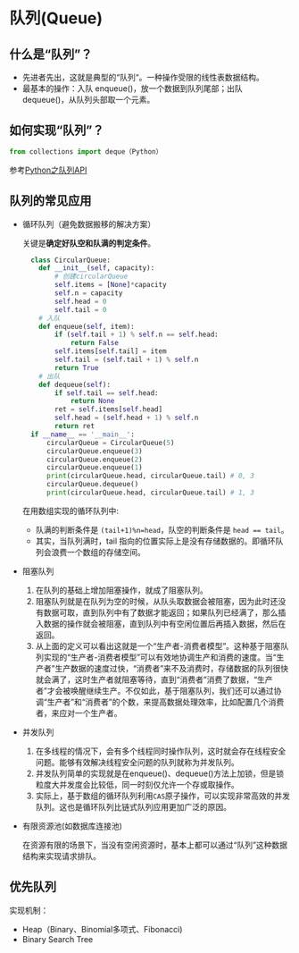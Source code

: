 # 队列(Queue)

## 什么是“队列”？

- 先进者先出，这就是典型的“队列“。一种操作受限的线性表数据结构。
- 最基本的操作：入队 enqueue()，放一个数据到队列尾部；出队 dequeue()，从队列头部取一个元素。

## 如何实现“队列”？

```py
from collections import deque（Python）
```

参考[Python之队列API](http://python.jobbole.com/87577/)

## 队列的常见应用

- 循环队列（避免数据搬移的解决方案）

  关键是**确定好队空和队满的判定条件**。

  ```py
    class CircularQueue:
      def __init__(self, capacity):
          # 创建circularQueue
          self.items = [None]*capacity
          self.n = capacity
          self.head = 0
          self.tail = 0
      # 入队
      def enqueue(self, item):
          if (self.tail + 1) % self.n == self.head:
              return False
          self.items[self.tail] = item
          self.tail = (self.tail + 1) % self.n
          return True
      # 出队
      def dequeue(self):
          if self.tail == self.head:
              return None
          ret = self.items[self.head]
          self.head = (self.head + 1) % self.n
          return ret
    if __name__ == '__main__':
        circularQueue = CircularQueue(5)
        circularQueue.enqueue(3)
        circularQueue.enqueue(2)
        circularQueue.enqueue(1)
        print(circularQueue.head, circularQueue.tail) # 0, 3
        circularQueue.dequeue()
        print(circularQueue.head, circularQueue.tail) # 1, 3
  ```

  在用数组实现的循环队列中:
  - 队满的判断条件是 `(tail+1)%n=head`，队空的判断条件是 `head == tail`。
  - 其实，当队列满时，tail 指向的位置实际上是没有存储数据的。即循环队列会浪费一个数组的存储空间。

- 阻塞队列

  1. 在队列的基础上增加阻塞操作，就成了阻塞队列。
  2. 阻塞队列就是在队列为空的时候，从队头取数据会被阻塞，因为此时还没有数据可取，直到队列中有了数据才能返回；如果队列已经满了，那么插入数据的操作就会被阻塞，直到队列中有空闲位置后再插入数据，然后在返回。
  3. 从上面的定义可以看出这就是一个“生产者-消费者模型”。这种基于阻塞队列实现的“生产者-消费者模型”可以有效地协调生产和消费的速度。当“生产者”生产数据的速度过快，“消费者”来不及消费时，存储数据的队列很快就会满了，这时生产者就阻塞等待，直到“消费者”消费了数据，“生产者”才会被唤醒继续生产。不仅如此，基于阻塞队列，我们还可以通过协调“生产者”和“消费者”的个数，来提高数据处理效率，比如配置几个消费者，来应对一个生产者。

- 并发队列

  1. 在多线程的情况下，会有多个线程同时操作队列，这时就会存在线程安全问题。能够有效解决线程安全问题的队列就称为并发队列。
  2. 并发队列简单的实现就是在enqueue()、dequeue()方法上加锁，但是锁粒度大并发度会比较低，同一时刻仅允许一个存或取操作。
  3. 实际上，基于数组的循环队列利用`CAS`原子操作，可以实现非常高效的并发队列。这也是循环队列比链式队列应用更加广泛的原因。

- 有限资源池(如数据库连接池)

  在资源有限的场景下，当没有空闲资源时，基本上都可以通过“队列”这种数据结构来实现请求排队。

## 优先队列

实现机制：

- Heap（Binary、Binomial多项式、Fibonacci)
- Binary Search Tree
